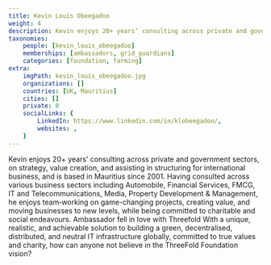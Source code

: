 ```yaml
---
title: Kevin Louis Obeegadoo
weight: 4
description: Kevin enjoys 20+ years’ consulting across private and government sectors.
taxonomies:
    people: [kevin_louis_obeegadoo]
    memberships: [ambassadors, grid_guardians]
    categories: [foundation, farming]
extra:
    imgPath: kevin_louis_obeegadoo.jpg
    organizations: []
    countries: [UK, Mauritius]
    cities: []
    private: 0
    socialLinks: {
        LinkedIn: https://www.linkedin.com/in/klobeegadoo/,
        websites: ,
    }
---
```


Kevin enjoys 20+ years’ consulting across private and government sectors, on strategy, value creation, and assisting in structuring for international business, and is based in Mauritius since 2001. Having consulted across various business sectors including Automobile, Financial Services, FMCG, IT and Telecommunications, Media, Property Development & Management, he enjoys team‐working on game-changing projects, creating value, and moving businesses to new levels, while being committed to charitable and social endeavours. Ambassador fell in love with Threefold With a unique, realistic, and achievable solution to building a green, decentralised, distributed, and neutral IT infrastructure globally, committed to true values and charity, how can anyone not believe in the ThreeFold Foundation vision?
